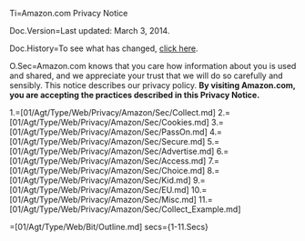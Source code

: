 Ti=Amazon.com Privacy Notice

Doc.Version=Last updated: March 3, 2014.

Doc.History=To see what has changed, <a href="#">click here</a>.
 
O.Sec=Amazon.com knows that you care how information about you is used and shared, and we appreciate your trust that we will do so carefully and sensibly. This notice describes our privacy policy. <strong>By visiting Amazon.com, you are accepting the practices described in this Privacy Notice.</strong>
  
1.=[01/Agt/Type/Web/Privacy/Amazon/Sec/Collect.md]
2.=[01/Agt/Type/Web/Privacy/Amazon/Sec/Cookies.md]
3.=[01/Agt/Type/Web/Privacy/Amazon/Sec/PassOn.md]
4.=[01/Agt/Type/Web/Privacy/Amazon/Sec/Secure.md]
5.=[01/Agt/Type/Web/Privacy/Amazon/Sec/Advertise.md]
6.=[01/Agt/Type/Web/Privacy/Amazon/Sec/Access.md]
7.=[01/Agt/Type/Web/Privacy/Amazon/Sec/Choice.md]
8.=[01/Agt/Type/Web/Privacy/Amazon/Sec/Kid.md]
9.=[01/Agt/Type/Web/Privacy/Amazon/Sec/EU.md]
10.=[01/Agt/Type/Web/Privacy/Amazon/Sec/Misc.md]
11.=[01/Agt/Type/Web/Privacy/Amazon/Sec/Collect_Example.md]
	
=[01/Agt/Type/Web/Bit/Outline.md]
secs={1-11.Secs}